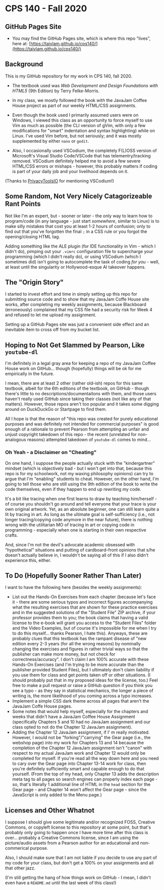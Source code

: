 # CPS 140 - Fall 2020

## GitHub Pages Site

* You may find the GitHub Pages site, which is where this repo "lives", here at:
[https://taivlam.github.io/cps140/](https://taivlam.github.io/cps140/)

[//]: # (Oh gosh, I'm commiting a web development faux pas...)

## Background

This is my GitHub repository for my work in CPS 140, fall 2020.

* The textbook used was _Web Development and Design Foundations with HTML5_ (9th Edition) by Terry Felke-Morris.

* In my class, we mostly followed the book with the JavaJam Coffee House project as part of our weekly HTML/CSS assignments.

* Even though the book used I primarily assumed users were on Windows, I viewed this class as an opportunity to force myself to use Vim as much as possible (the CLI version of gVim, with only a few modifications for "smart" indentation and syntax highlighting) while on Linux.  I've used Vim before, but not seriously; and it was mostly supplemented by either `nano` or `gedit`.

* Also, I occasionally used VSCodium, the completely F(L)OSS version of Microsoft's Visual Studio Code/VSCode that has telementry/tracking removed.  VSCodium definitely helped me to avoid a few severe HTML/CSS errors or mishaps - however, this probably matters if coding is part of your daily job and your livelihood depends on it.

(Thanks to [PrivacyToolsIO](https://www.privacytools.io/software/productivity/) for mentioning VSCodium!)

## Some Random, Not Very Nicely Catagorizeable Rant Points

Not like I'm an expert, but - sooner or later - the only way to learn how to program/code (in any language - just start _somewhere_, similar to Linux) is to make silly mistakes that cost you at least 1-2 hours of confusion; only to find out that you've forgotten the final `;` in a CSS rule or you forgot the opening/closing HTML tag.

Adding something like the ALE plugin (for IDE functionality in Vim - which I didn't do), pimping out your `.vimrc` configuration file to supercharge your programming (which I didn't really do), or using VSCodium (which I sometimes did) isn't going to autocomplete the task of coding _for you_ - well, at least until the singularity or Hollywood-esque AI takeover happens.

## The "Origin Story"

I started to invest effort and time in simply setting up this repo for submitting source code and to show that my JavaJam Coffe House site works, after completing my weekly assignments, because Blackboard (erroneously) complained that my CSS file had a security risk for Week 4 and refused to let me upload my assignment.

Setting up a GitHub Pages site was just a convenient side effect and an inevitable item to cross off from my bucket list.

## Hoping to Not Get Slammed by Pearson, Like `youtube-dl`

I'm definitely in a legal gray area for keeping a repo of my JavaJam Coffee House work on GitHub... though (hopefully) things will be ok for me empirically in the future. 

I mean, there are at least 2 other (rather old-ish) repos for this same textbook, albeit for the 6th editions of the textbook, on GitHub - though there's little to no descriptions/documentaitons with them, and those users haven't really used GitHub since taking their classes (not like any of that matters).  However, those repos aren't too popular and it takes some digging around on DuckDuckGo or Startpage to find them.

All I hope is that the reason of "this repo was created for purely educational purposes and was definitely not intended for commercial purposes" is good enough of a rationale to prevent Pearson from attempting an unfair and unjust copyright takedown of this repo - the recent (unrelated for non-analogous reasons) attempted takedown of `youtube-dl` comes to mind...

### Oh Yeah - a Disclaimer on "Cheating"

On one hand, I suppose the people actually stuck with the "kindergartner" mindset (which is objectively bad - but I won't get into that, because this repo is for my schoolwork, not my waxing philosophy opinions) can try to argue that I'm "enabling" students to cheat.  However, on the other hand, I'm going to tell those who are still using the 9th edition of the book to write the code themselves, even if they happen to end up rewriting my code.

It's a bit like tracing when one first learns to draw by teaching him/herself - of course you shouldn't go around and tell everyone that your trace is your own original artwork.  Yet, as an absolute beginner, one can still learn quite a lit by tracing in art.  As long as the ultimate goal is self-sufficiency (i.e., not longer tracing/copying code anymore in the near future), there is nothing wrong with the utilitarian MO of tracing in art or copying code in programming - especially when one is starting in their own respective crafts.

And, since I'm not the devil's advocate academic obsessed with "hypothetical" situations and putting of cardboard-front opinions that s/he doesn't actually believe in, I wouldn't be saying all of this if I also didn't experience this, either.

## To Do (Hopefully Sooner Rather Than Later)

I want to have the following here (besides the weekly assignments):

* List out the Hands-On Exercises from each chapter (because let's face it - there are some serious typos and incorrect figures accompanying what the resulting exercises that are shown for these practice exercises and in the suggested solutions of the "Student File" ZIP archive, if your professor provides them to you; the book claims that having a valid license to the e-book will grant you access to the "Student Files" folder and the Video Examples, but of course it's impossible for me when I try to do this myself... thanks Pearson, I hate this).  Anyways, these are probably clues that this textbook has the rampant disease of "new edition every 2-3 years (for all the wrong reasons) by nominally changing the exercises and figures in rather trivial ways so that the publisher can make more money, but not check for correctness/accuracy".  I don't claim I am 100% accurate with these Hands-On Exercises (and I'm trying to be more accurate than the publisher provided Student Files), but I ultimately don't claim liability if you use them for class and get points taken off or other situations.  (I should probably put that in my proposed ideas for the license, too.)  Feel free to make a pull request or raise a GitHub question if you think you see a typo - as they say in statistical mechanics, the longer a piece of writing is, the more likelihood of you coming across a typo increases.
* Implement a simple CSS dark theme across all pages that aren't the JavaJam Coffe House pages.
* Some notes that would help myself, especially for the chapters and weeks that didn't have a JavaJam Coffee House Assignment (specifically Chapters 5 and 10 had no JavaJam assignment and our class opted to not do the Chapter 12 JavaJam assignment).
* Adding the Chapter 12 JavaJam assignment, if I' m really motivated.  However, I would not be "forking"/"carrying" the Gear page (i.e., the webshop page) into my work for Chapters 13 and 14 because the completion of the Chapter 12 JavaJam assignment isn't "canon" with respect to my actual JavaJam work and Chapter 12 would only be completed for myself.  If you're read all the way down here and you need to cary over the Gear page into Chapter 13-14 work for class, then you're definitely sufficiently smart and capable enough to do that yourself.  (From the top of my head, only Chapter 13 adds the description meta tag to all pages so search engines can properly index each page - so, that's literally 1 additional line of HTML in the `head` section for the Gear page - and Chapter 14 won't affect the Gear page - since the JavaScript is only added to the Menu page.)

## Licenses and Other Whatnot

I suppose I should give some legitimate and/or recognized FOSS, Creative Commons, or copyleft license to this repository at some point, but that's probably only going to happen once I have more time after this class is over... probably a Creative Commons license, since I am using the picture/audio assets from a Pearson author for an educational and non-commerical purpose.

Also, I should make sure that I am not liable if you decide to use any part of my code for your class, but don't get a 100% on your assignments and all that other jazz.

(I'm still getting the hang of how things work on GitHub - I mean, I didn't even have a ```README.md``` until the last week of this class!)
